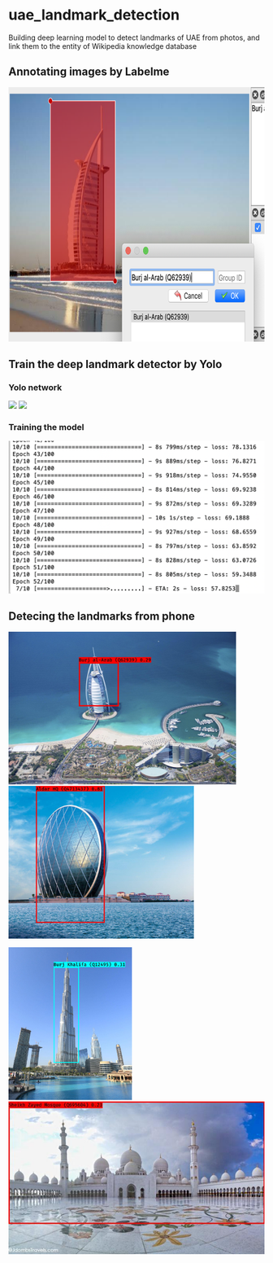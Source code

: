 # uae_landmark_detection

Building deep learning model to detect landmarks of UAE from photos, and link them to the entity of Wikipedia knowledge database 

## Annotating images by Labelme

<img src="https://raw.githubusercontent.com/yanliang12/uae_landmark_detection/main/WX20201009-224348%402x.png" height="500">

## Train the deep landmark detector by Yolo

### Yolo network

<img src="https://miro.medium.com/max/1400/1*m8p5lhWdFDdapEFa2zUtIA.jpeg" height="200">

<img src="https://miro.medium.com/max/1400/1*ZbmrsQJW-Lp72C5KoTnzUg.jpeg" height="200">

### Training the model

<img src="https://raw.githubusercontent.com/yanliang12/uae_landmark_detection/main/WX20201009-204729%402x.png" height="300">

## Detecing the landmarks from phone

<img src="https://raw.githubusercontent.com/yanliang12/uae_landmark_detection/main/burj_al_arab3_detected%20copy.jpeg" height="300"> <img src="https://raw.githubusercontent.com/yanliang12/uae_landmark_detection/main/aldar_hq8_detected%20copy.jpg" height="300">

<img src="https://raw.githubusercontent.com/yanliang12/uae_landmark_detection/main/burj_khalifa3_detected.jpg" height="300"> <img src="https://raw.githubusercontent.com/yanliang12/uae_landmark_detection/main/sheikh_zayed_grand_mosque4_detected.jpg" height="300">
